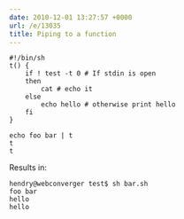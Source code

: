 ```yaml
---
date: 2010-12-01 13:27:57 +0000
url: /e/13035
title: Piping to a function
---
```



	#!/bin/sh
	t() {
		if ! test -t 0 # If stdin is open
		then
			cat # echo it
		else
			echo hello # otherwise print hello
		fi
	}

	echo foo bar | t
	t
	t

Results in:

	hendry@webconverger test$ sh bar.sh 
	foo bar
	hello
	hello
